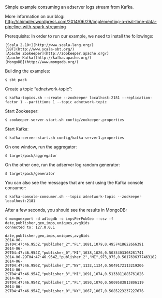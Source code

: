 Simple example consuming an adserver logs stream from Kafka.

More information on our blog: http://chimpler.wordpress.com/2014/06/29/implementing-a-real-time-data-pipeline-with-spark-streaming

Prerequisite:
In order to run our example, we need to install the followings:

	[Scala 2.10+](http://www.scala-lang.org/)
	[SBT](http://www.scala-sbt.org/)
	[Apache Zookeeper](http://zookeeper.apache.org/)
	[Apache Kafka](http://kafka.apache.org/)
	[MongoDB](http://www.mongodb.org/)


Building the examples:
    
    $ sbt pack

Create a topic “adnetwork-topic”:
    
    $ kafka-topics.sh --create --zookeeper localhost:2181 --replication-factor 1 --partitions 1 --topic adnetwork-topic
    
Start Zookeeper:
   
    $ zookeeper-server-start.sh config/zookeeper.properties
    
Start Kafka:

    $ kafka-server-start.sh config/kafka-server1.properties
    
On one window, run the aggregator:

    $ target/pack/aggregator

On the other one, run the adserver log random generator:

    $ target/pack/generator
You can also see the messages that are sent using the Kafka console consumer:

    $ kafka-console-consumer.sh --topic adnetwork-topic --zookeeper localhost:2181
    
After a few seconds, you should see the results in MongoDB:

    $ mongoexport -d adlogdb -c impsPerPubGeo --csv -f date,publisher,geo,imps,uniques,avgBids
    connected to: 127.0.0.1
     
    date,publisher,geo,imps,uniques,avgBids
    2014-06-29T04:47:46.953Z,"publisher_2","FL",1081,1079,0.4957418622666391
    2014-06-29T04:47:46.954Z,"publisher_0","MI",1038,1026,0.5035403308281741
    2014-06-29T04:47:46.954Z,"publisher_2","MI",973,975,0.5017696377463182
    2014-06-29T04:47:46.956Z,"publisher_2","NY",1132,1134,0.5049172113219206
    2014-06-29T04:47:46.954Z,"publisher_3","MI",1091,1074,0.5133811885761826
    2014-06-29T04:47:46.954Z,"publisher_1","FL",1050,1070,0.5009583813806119
    2014-06-29T04:47:46.954Z,"publisher_0","NY",1067,1067,0.5085223237227676